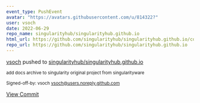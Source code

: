 ```yaml
---
event_type: PushEvent
avatar: "https://avatars.githubusercontent.com/u/814322?"
user: vsoch
date: 2022-06-29
repo_name: singularityhub/singularityhub.github.io
html_url: https://github.com/singularityhub/singularityhub.github.io/commit/cd24d97456d800d2e58c3f09161d2e6796bf23e3
repo_url: https://github.com/singularityhub/singularityhub.github.io
---
```


<a href='https://github.com/vsoch' target='_blank'>vsoch</a> pushed to <a href='https://github.com/singularityhub/singularityhub.github.io' target='_blank'>singularityhub/singularityhub.github.io</a>

<small>add docs archive to singularity original project from singularityware

Signed-off-by: vsoch <vsoch@users.noreply.github.com></small>

<a href='https://github.com/singularityhub/singularityhub.github.io/commit/cd24d97456d800d2e58c3f09161d2e6796bf23e3' target='_blank'>View Commit</a>
